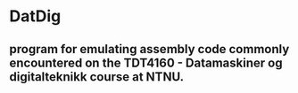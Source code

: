 # DatDig
## program for emulating assembly code commonly encountered on the TDT4160 - Datamaskiner og digitalteknikk course at NTNU.
